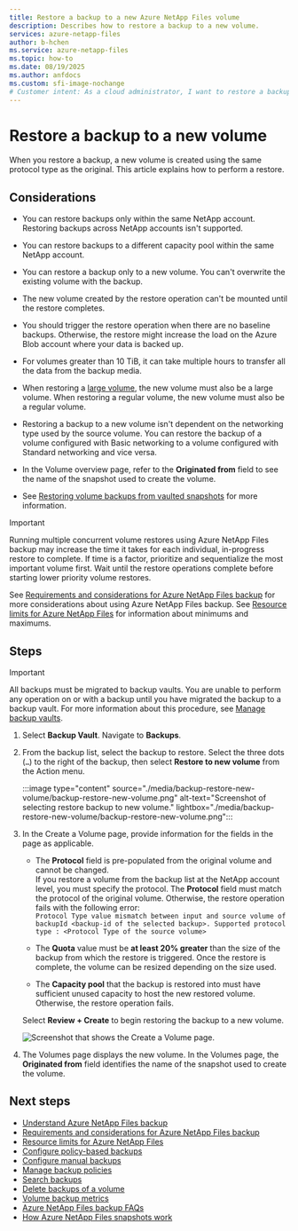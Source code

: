```yaml
---
title: Restore a backup to a new Azure NetApp Files volume
description: Describes how to restore a backup to a new volume.
services: azure-netapp-files
author: b-hchen
ms.service: azure-netapp-files
ms.topic: how-to
ms.date: 08/19/2025
ms.author: anfdocs
ms.custom: sfi-image-nochange
# Customer intent: As a cloud administrator, I want to restore a backup to a new volume in Azure NetApp Files, so that I can recover data without affecting existing volumes while ensuring proper capacity and protocol settings are maintained.
---
```

# Restore a backup to a new volume

When you restore a backup, a new volume is created using the same protocol type as the original. This article explains how to perform a restore.

## Considerations

* You can restore backups only within the same NetApp account. Restoring backups across NetApp accounts isn't supported. 

* You can restore backups to a different capacity pool within the same NetApp account.

* You can restore a backup only to a new volume. You can't overwrite the existing volume with the backup. 

* The new volume created by the restore operation can't be mounted until the restore completes. 

* You should trigger the restore operation when there are no baseline backups. Otherwise, the restore might increase the load on the Azure Blob account where your data is backed up. 

* For volumes greater than 10 TiB, it can take multiple hours to transfer all the data from the backup media.

* When restoring a [large volume](large-volumes.md), the new volume must also be a large volume. When restoring a regular volume, the new volume must also be a regular volume. 

* Restoring a backup to a new volume isn't dependent on the networking type used by the source volume. You can restore the backup of a volume configured with Basic networking to a volume configured with Standard networking and vice versa.

* In the Volume overview page, refer to the **Originated from** field to see the name of the snapshot used to create the volume. 

* See [Restoring volume backups from vaulted snapshots](snapshots-introduction.md#restoring-volume-backups-from-vaulted-snapshots) for more information. 


> [!IMPORTANT]
> Running multiple concurrent volume restores using Azure NetApp Files backup may increase the time it takes for each individual, in-progress restore to complete. If time is a factor, prioritize and sequentialize the most important volume first. Wait until the restore operations complete before starting lower priority volume restores.  

See [Requirements and considerations for Azure NetApp Files backup](backup-requirements-considerations.md) for more considerations about using Azure NetApp Files backup. See [Resource limits for Azure NetApp Files](azure-netapp-files-resource-limits.md) for information about minimums and maximums. 

## Steps

>[!IMPORTANT]
>All backups must be migrated to backup vaults. You are unable to perform any operation on or with a backup until you have migrated the backup to a backup vault. For more information about this procedure, see [Manage backup vaults](backup-vault-manage.md).

1. Select **Backup Vault**. Navigate to **Backups**.

2. From the backup list, select the backup to restore. Select the three dots (`…`) to the right of the backup, then select **Restore to new volume** from the Action menu.   

    :::image type="content" source="./media/backup-restore-new-volume/backup-restore-new-volume.png" alt-text="Screenshot of selecting restore backup to new volume." lightbox="./media/backup-restore-new-volume/backup-restore-new-volume.png":::

3. In the Create a Volume page, provide information for the fields in the page as applicable. 

    * The **Protocol** field is pre-populated from the original volume and cannot be changed.    
        If you restore a volume from the backup list at the NetApp account level, you must specify the protocol. The **Protocol** field must match the protocol of the original volume. Otherwise, the restore operation fails with the following error:  
        `Protocol Type value mismatch between input and source volume of backupId <backup-id of the selected backup>. Supported protocol type : <Protocol Type of the source volume>`

    * The **Quota** value must be **at least 20% greater** than the size of the backup from which the restore is triggered. Once the restore is complete, the volume can be resized depending on the size used. 

    * The **Capacity pool** that the backup is restored into must have sufficient unused capacity to host the new restored volume. Otherwise, the restore operation fails.

    Select **Review + Create** to begin restoring the backup to a new volume.

    ![Screenshot that shows the Create a Volume page.](./media/backup-restore-new-volume/backup-restore-create-volume.png)

4. The Volumes page displays the new volume. In the Volumes page, the **Originated from** field identifies the name of the snapshot used to create the volume.

## Next steps  

* [Understand Azure NetApp Files backup](backup-introduction.md)
* [Requirements and considerations for Azure NetApp Files backup](backup-requirements-considerations.md)
* [Resource limits for Azure NetApp Files](azure-netapp-files-resource-limits.md)
* [Configure policy-based backups](backup-configure-policy-based.md)
* [Configure manual backups](backup-configure-manual.md)
* [Manage backup policies](backup-manage-policies.md)
* [Search backups](backup-search.md)
* [Delete backups of a volume](backup-delete.md)
* [Volume backup metrics](azure-netapp-files-metrics.md#volume-backup-metrics)
* [Azure NetApp Files backup FAQs](faq-backup.md)
* [How Azure NetApp Files snapshots work](snapshots-introduction.md)
